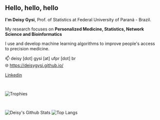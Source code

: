 ## Hello, hello, hello
**I'm Deisy Gysi**, Prof. of Statistics at Federal University of Paraná - Brazil.

My research focuses on **Personalized Medicine, Statistics, Network Science and Bioinformatics**

I use and develop machine learning algorithms to improve people's access to precision medicine.  

:mailbox:  deisy [dot] gysi [at] ufpr [dot] br
<br>
:globe_with_meridians: https://deisygysi.github.io/
<br>


[Linkedin](https://www.linkedin.com/in/deisy-morselli-gysi/)

<br>

![Trophies](https://github-profile-trophy.vercel.app/?theme=dracula&column=3&margin-w=8&margin-h=8&username=deisygysi&no-bg=true)

<br>



![Deisy's Github Stats](https://github-readme-stats.vercel.app/api?username=deisygysi&count_private=true&show_icons=true&include_all_commits=true&theme=dracula)
![Top Langs](https://github-readme-stats.vercel.app/api/top-langs/?username=deisygysi&hide=html,css,scss,Tex&layout=compact&theme=dracula)

<!--
![Top Langs](https://github-readme-stats.vercel.app/api/top-langs/?username=deisygysi&hide=html,css,scss,Tex&theme=dracula)
![Visitor Badge](https://visitor-badge.laobi.icu/badge?page_id=deisygysi)
![Deisy's GitHub stats](https://github-readme-stats.vercel.app/api?username=deisygysi&show_icons=true&theme=dracula) -->
